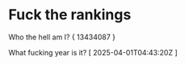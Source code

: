# Fuck the rankings

Who the hell am I?
{ 13434087 }

What fucking year is it?
[ 2025-04-01T04:43:20Z ]
